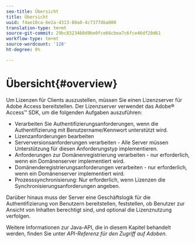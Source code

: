 ```yaml
---
seo-title: Übersicht
title: Übersicht
uuid: f4ae10ca-6e2a-4313-80a0-4c7377dba000
translation-type: tm+mt
source-git-commit: 29bc8323460d9be0fce66cbea7c6fce46df20d61
workflow-type: tm+mt
source-wordcount: '128'
ht-degree: 0%

---
```



# Übersicht{#overview}

Um Lizenzen für Clients auszustellen, müssen Sie einen Lizenzserver für Adobe Access bereitstellen. Der Lizenzserver verwendet das Adobe® Access™ SDK, um die folgenden Aufgaben auszuführen:

* Verarbeiten Sie Authentifizierungsanforderungen, wenn die Authentifizierung mit Benutzername/Kennwort unterstützt wird.
* Lizenzanforderungen bearbeiten
* Serverversionsanforderungen verarbeiten - Alle Server müssen Unterstützung für diesen Anforderungstyp implementieren.
* Anforderungen zur Domänenregistrierung verarbeiten - nur erforderlich, wenn ein Domänenserver implementiert wird.
* Domänenderegistrierungsanforderungen verarbeiten - nur erforderlich, wenn ein Domänenserver implementiert wird.
* Prozesssynchronisierung: Nur erforderlich, wenn Lizenzen die Synchronisierungsanforderungen angeben.

Darüber hinaus muss der Server eine Geschäftslogik für die Authentifizierung von Benutzern bereitstellen, feststellen, ob Benutzer zur Ansicht von Inhalten berechtigt sind, und optional die Lizenznutzung verfolgen.

Weitere Informationen zur Java-API, die in diesem Kapitel behandelt werden, finden Sie unter *API-Referenz für den Zugriff auf Adoben*.
